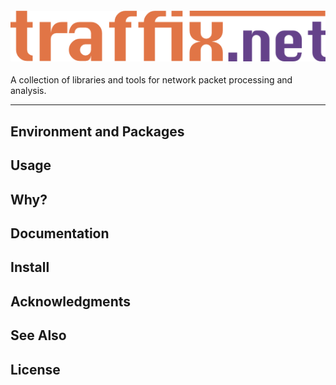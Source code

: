 <h4 align="center">
  <img alt="traffix.net" src="traffix-net.png">
</h4>

A collection of libraries and tools for network packet processing and analysis. 


---
## Environment and Packages 

## Usage

## Why?

## Documentation

## Install

## Acknowledgments

## See Also

## License
